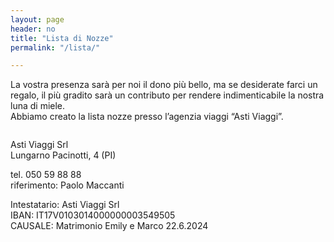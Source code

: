 ```yaml
---
layout: page
header: no
title: "Lista di Nozze"
permalink: "/lista/"

---
```


La vostra presenza sarà per noi il dono più bello, ma se desiderate farci un regalo, il più gradito sarà un contributo per rendere indimenticabile la nostra luna di miele. <br>
Abbiamo creato la lista nozze presso l’agenzia viaggi “Asti Viaggi”.

<img src="{{ site.urlimg }}asti.png" alt="">


Asti Viaggi Srl <br>
Lungarno Pacinotti, 4 (PI)

tel. 050 59 88 88 <br>
riferimento: Paolo Maccanti

Intestatario: Asti Viaggi Srl <br>
IBAN: IT17V0103014000000003549505 <br>
CAUSALE: Matrimonio Emily e Marco 22.6.2024
